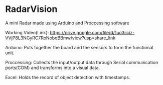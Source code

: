 # RadarVision
A mini Radar made using Arduino and Proccessing software 

Working Video(Link): https://drive.google.com/file/d/1uo3iiciz-VVjP8L3NGyRC7RoNobqBBmw/view?usp=share_link

Arduino: Puts together the board and the sensors to form the functional unit.

Proccessing: Collects the input/output data through Serial communication ports(COM) and transforms into a visual data.

Excel: Holds the record of object detection with timestamps.
